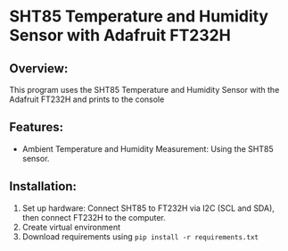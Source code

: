 # SHT85 Temperature and Humidity Sensor with Adafruit FT232H

## Overview:

This program uses the SHT85 Temperature and Humidity Sensor with the Adafruit FT232H and prints to the console

## Features:
- Ambient Temperature and Humidity Measurement: Using the SHT85 sensor.

## Installation:
1. Set up hardware: Connect SHT85 to FT232H via I2C (SCL and SDA), then connect FT232H to the computer.
2. Create virtual environment
3. Download requirements using `pip install -r requirements.txt`
